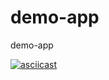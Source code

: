 # demo-app
demo-app

<script id="asciicast-onZWCW6DZVmoERruba6ggpfGO" src="https://asciinema.org/a/onZWCW6DZVmoERruba6ggpfGO.js" async></script>
[![asciicast](https://asciinema.org/a/onZWCW6DZVmoERruba6ggpfGO.svg)](https://asciinema.org/a/onZWCW6DZVmoERruba6ggpfGO?&speed=4)
